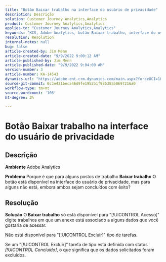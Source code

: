```yaml
---
title: "Botão Baixar trabalho na interface do usuário de privacidade"
description: Descrição
solution: Customer Journey Analytics,Analytics
product: Customer Journey Analytics,Analytics
applies-to: "Customer Journey Analytics,Analytics"
keywords: "KCS, Adobe Analytics, botão Baixar trabalho, interface do usuário de privacidade"
resolution: Resolution
internal-notes: null
bug: false
article-created-by: Jim Menn
article-created-date: "9/9/2022 9:00:12 AM"
article-published-by: Jim Menn
article-published-date: "9/9/2022 9:04:00 AM"
version-number: 3
article-number: KA-14543
dynamics-url: "https://adobe-ent.crm.dynamics.com/main.aspx?forceUCI=1&pagetype=entityrecord&etn=knowledgearticle&id=df343ccf-1d30-ed11-9db1-0022480866ad"
source-git-commit: 0c3e421beca46d9fe1952b1f98538a50697216a0
workflow-type: tm+mt
source-wordcount: '106'
ht-degree: 2%

---
```


# Botão Baixar trabalho na interface do usuário de privacidade

## Descrição


<b>Ambiente</b>
Adobe Analytics

<b>Problema</b>
Porque é que para alguns postos de trabalho <b>Baixar trabalho</b> O botão está disponível na interface do usuário de privacidade, mas para alguns não está, embora ambos sejam concluídos com êxito?


## Resolução


<b>Solução</b>
O<b> Baixar trabalho</b> só está disponível para &quot;[!UICONTROL Acesso]&quot; digite trabalhos em que um anexo está associado a alguns dados que você gostaria de acessar.

Não está disponível para &quot;[!UICONTROL Excluir]&quot; tipo de tarefas.

Se um &quot;[!UICONTROL Excluir]&quot; tarefa de tipo está definida com status *[!UICONTROL Concluído]*, o que significa que os dados solicitados foram excluídos.
